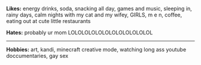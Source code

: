 **Likes:** energy drinks, soda, snacking all day, games and music, sleeping in, rainy days, calm nights with my cat and my wifey, GIRLS, m e n, coffee, eating out at cute little restaurants

**Hates:** probably ur mom LOLOLOLOLOLOLOLOLOLOLOLOL

---

**Hobbies:** art, kandi, minecraft creative mode, watching long ass youtube doccumentaries, gay sex